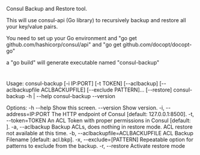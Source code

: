 Consul Backup and Restore tool.

This will use consul-api (Go library) to recursively backup and restore all your
key/value pairs.

You need to set up your Go environment and "go get github.com/hashicorp/consul/api"
and "go get github.com/docopt/docopt-go"

a "go build" will generate executable named "consul-backup"

#
Usage:
  consul-backup [-i IP:PORT] [-t TOKEN] [--aclbackup] [--aclbackupfile ACLBACKUPFILE] [--exclude PATTERN]... [--restore] <filename>
  consul-backup -h | --help
  consul-backup --version

Options:
  -h --help                          Show this screen.
  --version                          Show version.
  -i, --address=IP:PORT              The HTTP endpoint of Consul [default: 127.0.0.1:8500].
  -t, --token=TOKEN                  An ACL Token with proper permissions in Consul [default: ].
  -a, --aclbackup                    Backup ACLs, does nothing in restore mode. ACL restore not available at this time.
  -b, --aclbackupfile=ACLBACKUPFILE  ACL Backup Filename [default: acl.bkp].
  -x, --exclude=[PATTERN]            Repeatable option for patterns to exclude from the backup.
  -r, --restore                      Activate restore mode
